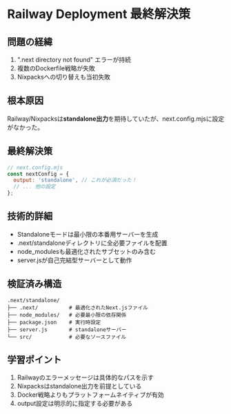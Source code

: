 # Railway Deployment 最終解決策

## 問題の経緯
1. ".next directory not found" エラーが持続
2. 複数のDockerfile戦略が失敗
3. Nixpacksへの切り替えも当初失敗

## 根本原因
Railway/Nixpacksは**standalone出力**を期待していたが、next.config.mjsに設定がなかった。

## 最終解決策
```javascript
// next.config.mjs
const nextConfig = {
  output: 'standalone', // これが必須だった！
  // ... 他の設定
};
```

## 技術的詳細
- Standaloneモードは最小限の本番用サーバーを生成
- .next/standaloneディレクトリに全必要ファイルを配置
- node_modulesも最適化されたサブセットのみ含む
- server.jsが自己完結型サーバーとして動作

## 検証済み構造
```
.next/standalone/
├── .next/          # 最適化されたNext.jsファイル
├── node_modules/   # 必要最小限の依存関係
├── package.json    # 実行時設定
├── server.js       # standaloneサーバー
└── src/            # 必要なソースファイル
```

## 学習ポイント
1. Railwayのエラーメッセージは具体的なパスを示す
2. Nixpacksはstandalone出力を前提としている
3. Docker戦略よりもプラットフォームネイティブが有効
4. output設定は明示的に指定する必要がある